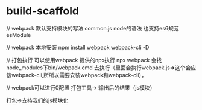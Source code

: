 # build-scaffold
// webpack 默认支持模块的写法  common.js node的语法
    也支持es6规范 esModule

// webpack 本地安装
   npm install webpack webpack-cli -D

// 打包执行
   可以使用webpack 提供的npx执行  npx webpack 会找node_modules下bin/webpack.cmd 去执行（里面会执行webpack.js=>这个会应该webpack-cli,所所以需要安装webpack和webpack-cli），

// webpack可以进行0配置
  打包工具-> 输出后的结果（js模块）
    
  打包->支持我们的js模块化
